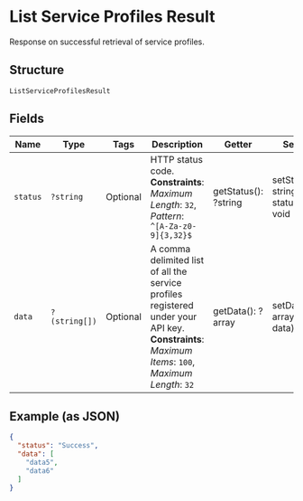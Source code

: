 
# List Service Profiles Result

Response on successful retrieval of service profiles.

## Structure

`ListServiceProfilesResult`

## Fields

| Name | Type | Tags | Description | Getter | Setter |
|  --- | --- | --- | --- | --- | --- |
| `status` | `?string` | Optional | HTTP status code.<br>**Constraints**: *Maximum Length*: `32`, *Pattern*: `^[A-Za-z0-9]{3,32}$` | getStatus(): ?string | setStatus(?string status): void |
| `data` | `?(string[])` | Optional | A comma delimited list of all the service profiles registered under your API key.<br>**Constraints**: *Maximum Items*: `100`, *Maximum Length*: `32` | getData(): ?array | setData(?array data): void |

## Example (as JSON)

```json
{
  "status": "Success",
  "data": [
    "data5",
    "data6"
  ]
}
```

